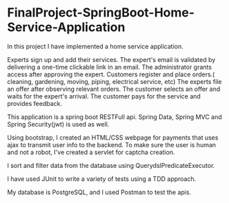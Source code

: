 # FinalProject-SpringBoot-Home-Service-Application

In this project I have implemented a home service application.

Experts sign up and add their services.
The expert's email is validated by delivering a one-time clickable link in an email.
The administrator grants access after approving the expert. 
Customers register and place orders.( cleaning, gardening, moving, piping, electrical service, etc)
The experts file an offer after observing relevant orders.
The customer selects an offer and waits for the expert's arrival.
The customer pays for the service and provides feedback.

This application is a spring boot RESTFull api.
Spring Data, Spring MVC and Spring Security(jwt) is used as well.

Using bootstrap, I created an HTML/CSS webpage for payments that uses ajax to transmit user info to the backend.
To make sure the user is human and not a robot, I've created a servlet for captcha creation.

I sort and filter data from the database using QuerydslPredicateExecutor.

I have used JUnit to write a variety of tests using a TDD approach.

My database is PostgreSQL, and I used Postman to test the apis.

